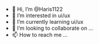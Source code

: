 - 👋 Hi, I’m @Haris1122
- 👀 I’m interested in ui/ux
- 🌱 I’m currently learning ui/ux
- 💞️ I’m looking to collaborate on ...
- 📫 How to reach me ...

<!---
Haris1122/Haris1122 is a ✨ special ✨ repository because its `README.md` (this file) appears on your GitHub profile.
You can click the Preview link to take a look at your changes.
--->
